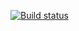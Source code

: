 [![Build status](https://ci.appveyor.com/api/projects/status/yqmr8tabel8m744u?svg=true)](https://ci.appveyor.com/project/Gala05/aqa-pageobject)